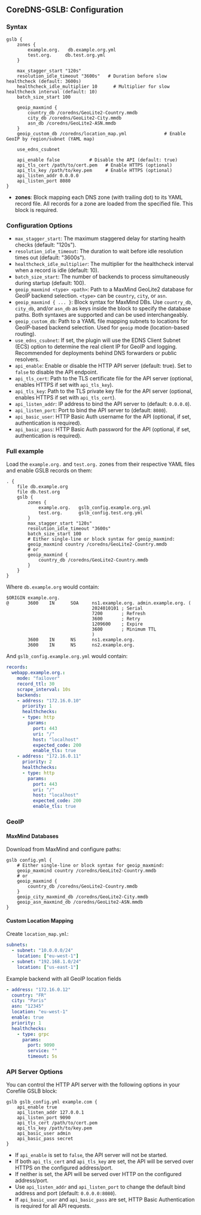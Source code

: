 ## CoreDNS-GSLB: Configuration 

### Syntax

~~~
gslb {
    zones {
        example.org.   db.example.org.yml
        test.org.     db.test.org.yml
    }

    max_stagger_start "120s"
    resolution_idle_timeout "3600s"   # Duration before slow healthcheck (default: 3600s)
    healthcheck_idle_multiplier 10      # Multiplier for slow healthcheck interval (default: 10)
    batch_size_start 100

    geoip_maxmind {
        country_db /coredns/GeoLite2-Country.mmdb
        city_db /coredns/GeoLite2-City.mmdb
        asn_db /coredns/GeoLite2-ASN.mmdb
    }
    geoip_custom_db /coredns/location_map.yml              # Enable GeoIP by region/subnet (YAML map)
    
    use_edns_csubnet

    api_enable false           # Disable the API (default: true)
    api_tls_cert /path/to/cert.pem   # Enable HTTPS (optional)
    api_tls_key /path/to/key.pem     # Enable HTTPS (optional)
    api_listen_addr 0.0.0.0
    api_listen_port 8080
}
~~~

* **zones**: Block mapping each DNS zone (with trailing dot) to its YAML record file. All records for a zone are loaded from the specified file. This block is required.

### Configuration Options

* `max_stagger_start`: The maximum staggered delay for starting health checks (default: "120s").
* `resolution_idle_timeout`: The duration to wait before idle resolution times out (default: "3600s").
* `healthcheck_idle_multiplier`: The multiplier for the healthcheck interval when a record is idle (default: 10).
* `batch_size_start`: The number of backends to process simultaneously during startup (default: 100).
* `geoip_maxmind <type> <path>`: Path to a MaxMind GeoLite2 database for GeoIP backend selection. `<type>` can be `country`, `city`, or `asn`.
* `geoip_maxmind { ... }`: Block syntax for MaxMind DBs. Use `country_db`, `city_db`, and/or `asn_db` as keys inside the block to specify the database paths. Both syntaxes are supported and can be used interchangeably.
* `geoip_custom_db`: Path to a YAML file mapping subnets to locations for GeoIP-based backend selection. Used for `geoip` mode (location-based routing).
* `use_edns_csubnet`: If set, the plugin will use the EDNS Client Subnet (ECS) option to determine the real client IP for GeoIP and logging. Recommended for deployments behind DNS forwarders or public resolvers.
* `api_enable`: Enable or disable the HTTP API server (default: true). Set to `false` to disable the API endpoint.
* `api_tls_cert`: Path to the TLS certificate file for the API server (optional, enables HTTPS if set with `api_tls_key`).
* `api_tls_key`: Path to the TLS private key file for the API server (optional, enables HTTPS if set with `api_tls_cert`).
* `api_listen_addr`: IP address to bind the API server to (default: `0.0.0.0`).
* `api_listen_port`: Port to bind the API server to (default: `8080`).
* `api_basic_user`: HTTP Basic Auth username for the API (optional, if set, authentication is required).
* `api_basic_pass`: HTTP Basic Auth password for the API (optional, if set, authentication is required).

### Full example

Load the `example.org.` and `test.org.` zones from their respective YAML files and enable GSLB records on them:

~~~ corefile
. {
    file db.example.org
    file db.test.org
    gslb {
        zones {
            example.org.   gslb_config.example.org.yml
            test.org.      gslb_config.test.org.yml
        }
        max_stagger_start "120s"
        resolution_idle_timeout "3600s"
        batch_size_start 100
        # Either single-line or block syntax for geoip_maxmind:
        geoip_maxmind country /coredns/GeoLite2-Country.mmdb
        # or
        geoip_maxmind {
            country_db /coredns/GeoLite2-Country.mmdb
        }
    }
}
~~~

Where `db.example.org` would contain:

~~~ text
$ORIGIN example.org.
@       3600    IN      SOA     ns1.example.org. admin.example.org. (
                                2024010101 ; Serial
                                7200       ; Refresh
                                3600       ; Retry
                                1209600    ; Expire
                                3600       ; Minimum TTL
                                )
        3600    IN      NS      ns1.example.org.
        3600    IN      NS      ns2.example.org.
~~~

And `gslb_config.example.org.yml` would contain:

~~~ yaml
records:
  webapp.example.org.:
    mode: "failover"
    record_ttl: 30
    scrape_interval: 10s
    backends:
    - address: "172.16.0.10"
      priority: 1
      healthchecks:
      - type: http
        params:
          port: 443
          uri: "/"
          host: "localhost"
          expected_code: 200
          enable_tls: true
    - address: "172.16.0.11"
      priority: 2
      healthchecks:
      - type: http
        params:
          port: 443
          uri: "/"
          host: "localhost"
          expected_code: 200
          enable_tls: true
~~~

### GeoIP

#### MaxMind Databases

Download from MaxMind and configure paths:
```
gslb config.yml {
    # Either single-line or block syntax for geoip_maxmind:
    geoip_maxmind country /coredns/GeoLite2-Country.mmdb
    # or
    geoip_maxmind {
        country_db /coredns/GeoLite2-Country.mmdb
    }
    geoip_city_maxmind_db /coredns/GeoLite2-City.mmdb
    geoip_asn_maxmind_db /coredns/GeoLite2-ASN.mmdb
}
```

#### Custom Location Mapping

Create `location_map.yml`:
```yaml
subnets:
  - subnet: "10.0.0.0/24"
    location: ["eu-west-1"]
  - subnet: "192.168.1.0/24" 
    location: ["us-east-1"]
```

Example backend with all GeoIP location fields

~~~yaml
- address: "172.16.0.12"
  country: "FR"
  city: "Paris"
  asn: "12345"
  location: "eu-west-1"
  enable: true
  priority: 1
  healthchecks:
    - type: grpc
      params:
        port: 9090
        service: ""
        timeout: 5s
~~~

### API Server Options

You can control the HTTP API server with the following options in your Corefile GSLB block:

```
gslb gslb_config.yml example.com {
    api_enable true
    api_listen_addr 127.0.0.1
    api_listen_port 9090
    api_tls_cert /path/to/cert.pem
    api_tls_key /path/to/key.pem
    api_basic_user admin
    api_basic_pass secret
}
```

- If `api_enable` is set to `false`, the API server will not be started.
- If both `api_tls_cert` and `api_tls_key` are set, the API will be served over HTTPS on the configured address/port.
- If neither is set, the API will be served over HTTP on the configured address/port.
- Use `api_listen_addr` and `api_listen_port` to change the default bind address and port (default: `0.0.0.0:8080`).
- If `api_basic_user` and `api_basic_pass` are set, HTTP Basic Authentication is required for all API requests.




